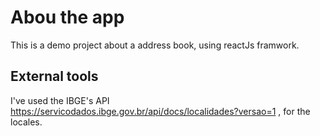 # Abou the app

This is a demo project about a address book, using reactJs framwork.

## External tools

I've used the IBGE's API https://servicodados.ibge.gov.br/api/docs/localidades?versao=1 , for the locales.


